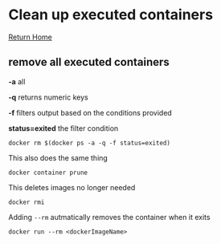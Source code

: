 # Clean up executed containers

[Return Home](../README.md)

## remove all executed containers

>>>
**-a** all
  
 **-q** returns numeric keys
  
 **-f** filters output based on the conditions provided

 **status=exited** the filter condition
>>>

``` docker
docker rm $(docker ps -a -q -f status=exited)
```

This also does the same thing

``` docker
docker container prune
```

This deletes images no longer needed

``` docker
docker rmi
```

Adding `--rm` autmatically removes the container when it exits

``` docker
docker run --rm <dockerImageName>
```

